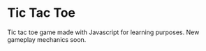 # Tic Tac Toe

Tic tac toe game made with Javascript for learning purposes. New gameplay mechanics soon.